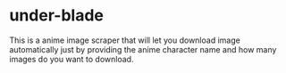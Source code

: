 # under-blade
This is a anime image scraper that will let you download image automatically just by providing the anime character name and how many images do you want to download.
